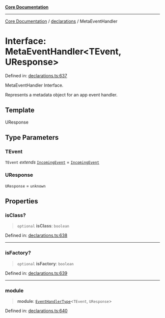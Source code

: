 [**Core Documentation**](../../README.md)

***

[Core Documentation](../../README.md) / [declarations](../README.md) / MetaEventHandler

# Interface: MetaEventHandler\<TEvent, UResponse\>

Defined in: [declarations.ts:637](https://github.com/stonemjs/core/blob/e2fddc9518734748c09a72d4b4064dd1d4c1288c/src/declarations.ts#L637)

MetaEventHandler Interface.

Represents a metadata object for an app event handler.

## Template

UResponse

## Type Parameters

### TEvent

`TEvent` *extends* [`IncomingEvent`](../../events/IncomingEvent/classes/IncomingEvent.md) = [`IncomingEvent`](../../events/IncomingEvent/classes/IncomingEvent.md)

### UResponse

`UResponse` = `unknown`

## Properties

### isClass?

> `optional` **isClass**: `boolean`

Defined in: [declarations.ts:638](https://github.com/stonemjs/core/blob/e2fddc9518734748c09a72d4b4064dd1d4c1288c/src/declarations.ts#L638)

***

### isFactory?

> `optional` **isFactory**: `boolean`

Defined in: [declarations.ts:639](https://github.com/stonemjs/core/blob/e2fddc9518734748c09a72d4b4064dd1d4c1288c/src/declarations.ts#L639)

***

### module

> **module**: [`EventHandlerType`](../type-aliases/EventHandlerType.md)\<`TEvent`, `UResponse`\>

Defined in: [declarations.ts:640](https://github.com/stonemjs/core/blob/e2fddc9518734748c09a72d4b4064dd1d4c1288c/src/declarations.ts#L640)
